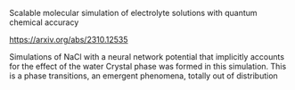 Scalable molecular simulation of electrolyte solutions with quantum chemical accuracy

https://arxiv.org/abs/2310.12535

Simulations of NaCl with a neural network potential that implicitly accounts for the effect of the water
Crystal phase was formed in this simulation. This is a phase transitions, an emergent phenomena, totally out of distribution